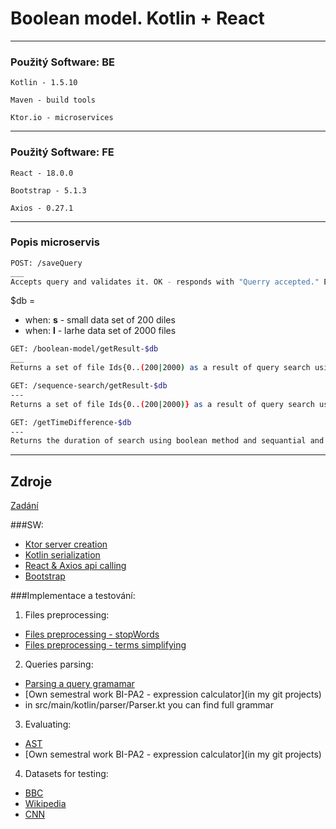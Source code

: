 # Boolean model.  Kotlin + React
___


### Použitý Software: BE
`Kotlin - 1.5.10`

`Maven - build tools`

`Ktor.io - microservices`


____

### Použitý Software: FE
`React - 18.0.0` 

`Bootstrap - 5.1.3`

`Axios - 0.27.1`
____

### Popis microservis
```sh
POST: /saveQuery  
___
Accepts query and validates it. OK - responds with "Querry accepted." ERROR - "Bad query syntax."
```
$db = 
* when:  **s** - small data set of 200 diles
* when:  **l** - larhe data set of 2000 files

```sh
GET: /boolean-model/getResult-$db  
___
Returns a set of file Ids{0..(200|2000) as a result of query search using inverted indexes in db
```
```sh
GET: /sequence-search/getResult-$db
---
Returns a set of file Ids{0..(200|2000)} as a result of query search using sequantial search in db

```
```sh
GET: /getTimeDifference-$db  
---
Returns the duration of search using boolean method and sequantial and their difference in ns.
```
____
## Zdroje

[Zadání](https://moodle-vyuka.cvut.cz/pluginfile.php/493984/mod_page/content/24/i-1.pdf)

###SW:
* [Ktor server creation](https://ktor.io/docs/intellij-idea.html)
* [Kotlin serialization](https://kotlinlang.org/docs/serialization.html)
* [React & Axios api calling](https://www.digitalocean.com/community/tutorials/react-axios-react)
* [Bootstrap](https://getbootstrap.com/docs/5.1/getting-started/download/)

###Implementace a testování:

1. Files preprocessing:
* [Files preprocessing - stopWords](https://countwordsfree.com/stopwords)
* [Files preprocessing - terms simplifying](https://stanfordnlp.github.io/CoreNLP/pipeline.html)
2. Queries parsing:
* [Parsing a query gramamar](https://cs.stackexchange.com/questions/10558/grammar-for-describing-boolean-expressions-with-and-or-and-not
  )
* [Own semestral work BI-PA2 - expression calculator](in my git projects)
* in src/main/kotlin/parser/Parser.kt you can find full grammar
3. Evaluating:
* [AST](https://en.wikipedia.org/wiki/Abstract_syntax_tree)
* [Own semestral work BI-PA2 - expression calculator](in my git projects)
4. Datasets for testing:
* [BBC](http://mlg.ucd.ie/datasets/bbc.html)
* [Wikipedia](https://en.wikipedia.org/wiki/Main_Page)
* [CNN](https://lite.cnn.com/en)